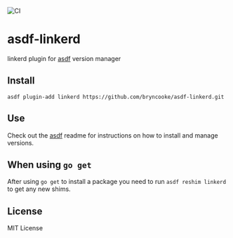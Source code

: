 ![CI](https://github.com/team-gary/asdf-linkerd/workflows/CI/badge.svg)

# asdf-linkerd
linkerd plugin for [asdf](https://github.com/asdf-vm/asdf) version manager

## Install

```
asdf plugin-add linkerd https://github.com/bryncooke/asdf-linkerd.git
```

## Use

Check out the [asdf](https://github.com/asdf-vm/asdf) readme for instructions on how to install and manage versions.

## When using `go get`

After using `go get` to install a package you need to run `asdf reshim linkerd` to get any new shims.

## License
MIT License
